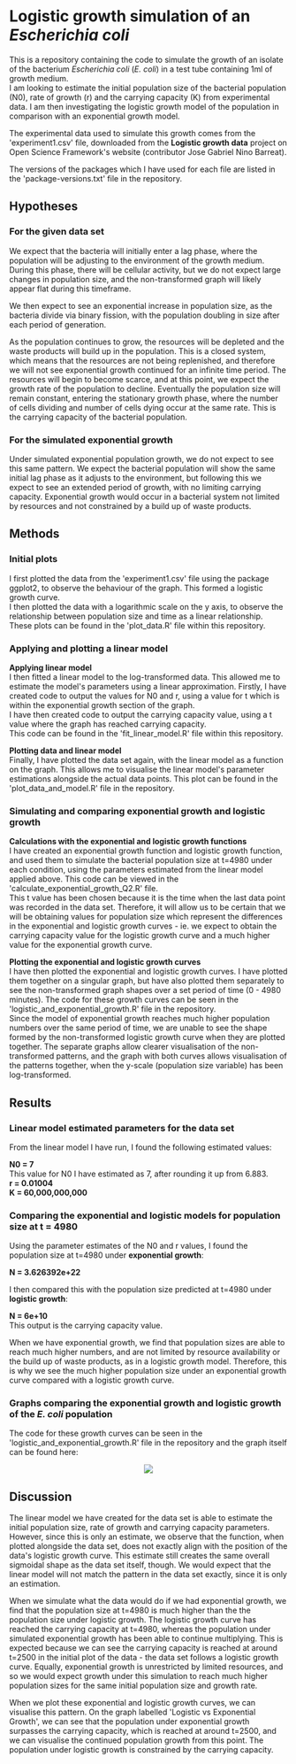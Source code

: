 # Logistic growth simulation of an *Escherichia coli*
This is a repository containing the code to simulate the growth of an isolate of the bacterium *Escherichia coli* (*E. coli*) in a test tube containing 1ml of growth medium.
<br>
I am looking to estimate the initial population size of the bacterial population (N0), rate of growth (r) and the carrying capacity (K) from experimental data. I am then investigating the logistic growth model of the population in comparison with an exponential growth model.

The experimental data used to simulate this growth comes from the 'experiment1.csv' file, downloaded from the **Logistic growth data** project on Open Science Framework's website (contributor Jose Gabriel Nino Barreat).

The versions of the packages which I have used for each file are listed in the 'package-versions.txt' file in the repository.


## Hypotheses
### For the given data set
We expect that the bacteria will initially enter a lag phase, where the population will be adjusting to the environment of the growth medium. During this phase, there will be cellular activity, but we do not expect large changes in population size, and the non-transformed graph will likely appear flat during this timeframe.

We then expect to see an exponential increase in population size, as the bacteria divide via binary fission, with the population doubling in size after each period of generation.

As the population continues to grow, the resources will be depleted and the waste products will build up in the population. This is a closed system, which means that the resources are not being replenished, and therefore we will not see exponential growth continued for an infinite time period. The resources will begin to become scarce, and at this point, we expect the growth rate of the population to decline. Eventually the population size will remain constant, entering the stationary growth phase, where the number of cells dividing and number of cells dying occur at the same rate. This is the carrying capacity of the bacterial population.

### For the simulated exponential growth
Under simulated exponential population growth, we do not expect to see this same pattern. We expect the bacterial population will show the same initial lag phase as it adjusts to the environment, but following this we expect to see an extended period of growth, with no limiting carrying capacity. Exponential growth would occur in a bacterial system not limited by resources and not constrained by a build up of waste products.

## Methods
### Initial plots
I first plotted the data from the 'experiment1.csv' file using the package ggplot2, to observe the behaviour of the graph. This formed a logistic growth curve.
<br>
I then plotted the data with a logarithmic scale on the y axis, to observe the relationship between population size and time as a linear relationship. 
<br>
These plots can be found in the 'plot_data.R' file within this repository. 

### Applying and plotting a linear model
**Applying linear model**
<br>
I then fitted a linear model to the log-transformed data. This allowed me to estimate the model's parameters using a linear approximation. Firstly, I have created code to output the values for N0 and r, using a value for t which is within the exponential growth section of the graph.
<br>
I have then created code to output the carrying capacity value, using a t value where the graph has reached carrying capacity.
<br>
This code can be found in the 'fit_linear_model.R' file within this repository.

**Plotting data and linear model**
<br>
Finally, I have plotted the data set again, with the linear model as a function on the graph. This allows me to visualise the linear model's parameter estimations alongside the actual data points. This plot can be found in the 'plot_data_and_model.R' file in the repository.

### Simulating and comparing exponential growth and logistic growth
**Calculations with the exponential and logistic growth functions**
<br>
I have created an exponential growth function and logistic growth function, and used them to simulate the bacterial population size at t=4980 under each condition, using the parameters estimated from the linear model applied above. This code can be viewed in the 'calculate_exponential_growth_Q2.R' file.
<br>
This t value has been chosen because it is the time when the last data point was recorded in the data set. Therefore, it will allow us to be certain that we will be obtaining values for population size which represent the differences in the exponential and logistic growth curves - ie. we expect to obtain the carrying capacity value for the logistic growth curve and a much higher value for the exponential growth curve.

**Plotting the exponential and logistic growth curves**
<br>
I have then plotted the exponential and logistic growth curves. I have plotted them together on a singular graph, but have also plotted them separately to see the non-transformed graph shapes over a set period of time (0 - 4980 minutes). The code for these growth curves can be seen in the 'logistic_and_exponential_growth.R' file in the repository.
<br>
Since the model of exponential growth reaches much higher population numbers over the same period of time, we are unable to see the shape formed by the non-transformed logistic growth curve when they are plotted together. The separate graphs allow clearer visualisation of the non-transformed patterns, and the graph with both curves allows visualisation of the patterns together, when the y-scale (population size variable) has been log-transformed.


## Results
### Linear model estimated parameters for the data set
From the linear model I have run, I found the following estimated values:

**N0 = 7**
<br>
This value for N0 I have estimated as 7, after rounding it up from 6.883.
<br>
**r = 0.01004**
<br>
**K = 60,000,000,000**


### Comparing the exponential and logistic models for population size at t = 4980
Using the parameter estimates of the N0 and r values, I found the population size at t=4980 under **exponential growth**:

**N = 3.626392e+22**


I then compared this with the population size predicted at t=4980 under **logistic growth**:

**N = 6e+10**
<br>
This output is the carrying capacity value.

When we have exponential growth, we find that population sizes are able to reach much higher numbers, and are not limited by resource availability or the build up of waste products, as in a logistic growth model. Therefore, this is why we see the much higher population size under an exponential growth curve compared with a logistic growth curve.


### Graphs comparing the exponential growth and logistic growth of the *E. coli* population
The code for these growth curves can be seen in the 'logistic_and_exponential_growth.R' file in the repository and the graph itself can be found here:

  <p align="center">
     <img src="https://github.com/amccarthykerrigan/logistic_growth/blob/eae22840c2ca41bd69f241428698e76a03b19e22/logistic_and_exponential_growth_graphs.jpeg">
  </p> 



## Discussion
The linear model we have created for the data set is able to estimate the initial population size, rate of growth and carrying capacity parameters. However, since this is only an estimate, we observe that the function, when plotted alongside the data set, does not exactly align with the position of the data's logistic growth curve. This estimate still creates the same overall sigmoidal shape as the data set itself, though. We would expect that the linear model will not match the pattern in the data set exactly, since it is only an estimation.

When we simulate what the data would do if we had exponential growth, we find that the population size at t=4980 is much higher than the the population size under logistic growth. The logistic growth curve has reached the carrying capacity at t=4980, whereas the population under simulated exponential growth has been able to continue multiplying. This is expected because we can see the carrying capacity is reached at around t=2500 in the initial plot of the data - the data set follows a logistic growth curve. Equally, exponential growth is unrestricted by limited resources, and so we would expect growth under this simulation to reach much higher population sizes for the same initial population size and growth rate.

When we plot these exponential and logistic growth curves, we can visualise this pattern. On the graph labelled 'Logistic vs Exponential Growth', we can see that the population under exponential growth surpasses the carrying capacity, which is reached at around t=2500, and we can visualise the continued population growth from this point. The population under logistic growth is constrained by the carrying capacity. 





